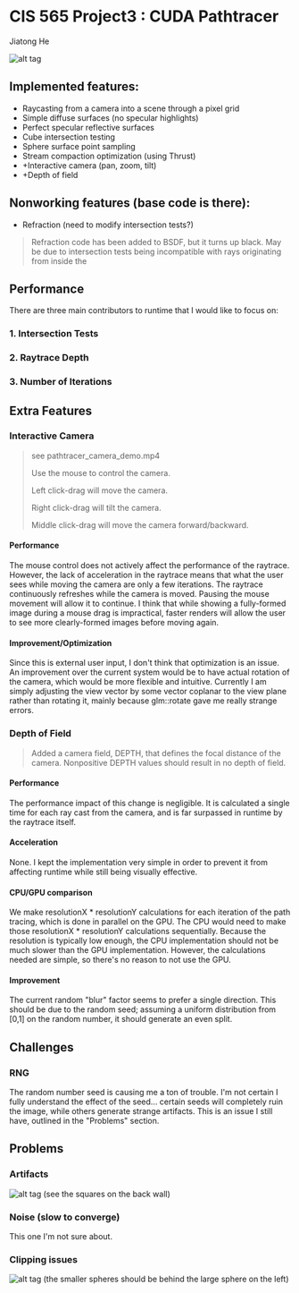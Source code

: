 CIS 565 Project3 : CUDA Pathtracer
===================
Jiatong He

![alt tag](https://raw.githubusercontent.com/JivingTechnostic/Project3-Pathtracer/master/windows/Project3-Pathtracer/Project3-Pathtracer/scene2_depth20.0.bmp)

Implemented features:
--------------------
* Raycasting from a camera into a scene through a pixel grid
* Simple diffuse surfaces (no specular highlights)
* Perfect specular reflective surfaces
* Cube intersection testing
* Sphere surface point sampling
* Stream compaction optimization (using Thrust)
* +Interactive camera (pan, zoom, tilt)
* +Depth of field

Nonworking features (base code is there):
-----------------------------------------
* Refraction (need to modify intersection tests?)

> Refraction code has been added to BSDF, but it turns up black.  May be due to intersection tests being incompatible with rays originating from inside the 

Performance
-----------
There are three main contributors to runtime that I would like to focus on:
### 1. Intersection Tests
### 2. Raytrace Depth
### 3. Number of Iterations

Extra Features
--------------
### Interactive Camera

> see pathtracer_camera_demo.mp4
>
> Use the mouse to control the camera.
>
> Left click-drag will move the camera.
>
> Right click-drag will tilt the camera.
>
> Middle click-drag will move the camera forward/backward.

#### Performance

The mouse control does not actively affect the performance of the raytrace.  However, the lack of acceleration in the raytrace means that what the user sees while moving the camera are
only a few iterations.  The raytrace continuously refreshes while the camera is moved.  Pausing the mouse movement will allow it to continue.  I think that while showing a fully-formed image
during a mouse drag is impractical, faster renders will allow the user to see more clearly-formed images before moving again.

#### Improvement/Optimization

Since this is external user input, I don't think that optimization is an issue.  An improvement over the current system would be to have actual rotation of the camera, which would be more flexible and intuitive.
Currently I am simply adjusting the view vector by some vector coplanar to the view plane rather than rotating it, mainly because glm::rotate gave me really strange errors.

### Depth of Field

> Added a camera field, DEPTH, that defines the focal distance of the camera.  Nonpositive DEPTH values should result in no depth of field.

#### Performance
The performance impact of this change is negligible.  It is calculated a single time for each ray cast from the camera, and is far surpassed in runtime by the raytrace itself.

#### Acceleration
None.  I kept the implementation very simple in order to prevent it from affecting runtime while still being visually effective.

#### CPU/GPU comparison
We make resolutionX * resolutionY calculations for each iteration of the path tracing, which is done in parallel on the GPU.  The CPU would need to make those resolutionX * resolutionY calculations sequentially.
Because the resolution is typically low enough, the CPU implementation should not be much slower than the GPU implementation.  However, the calculations needed are simple, so there's no reason to not use the GPU.

#### Improvement
The current random "blur" factor seems to prefer a single direction.  This should be due to the random seed; assuming a uniform distribution from [0,1] on the random number, it should generate an even split.

Challenges
----------
### RNG
The random number seed is causing me a ton of trouble.  I'm not certain I fully understand the effect of the seed... certain seeds will completely ruin the image, while others generate strange artifacts.  This is an issue I still have, outlined in the "Problems" section.

Problems
--------
### Artifacts
![alt tag](https://raw.githubusercontent.com/JivingTechnostic/Project3-Pathtracer/master/windows/Project3-Pathtracer/Project3-Pathtracer/scene1.0.bmp)
(see the squares on the back wall)
### Noise (slow to converge)
This one I'm not sure about.
### Clipping issues
![alt tag](https://raw.githubusercontent.com/JivingTechnostic/Project3-Pathtracer/master/windows/Project3-Pathtracer/Project3-Pathtracer/scene2.0.bmp)
(the smaller spheres should be behind the large sphere on the left)
